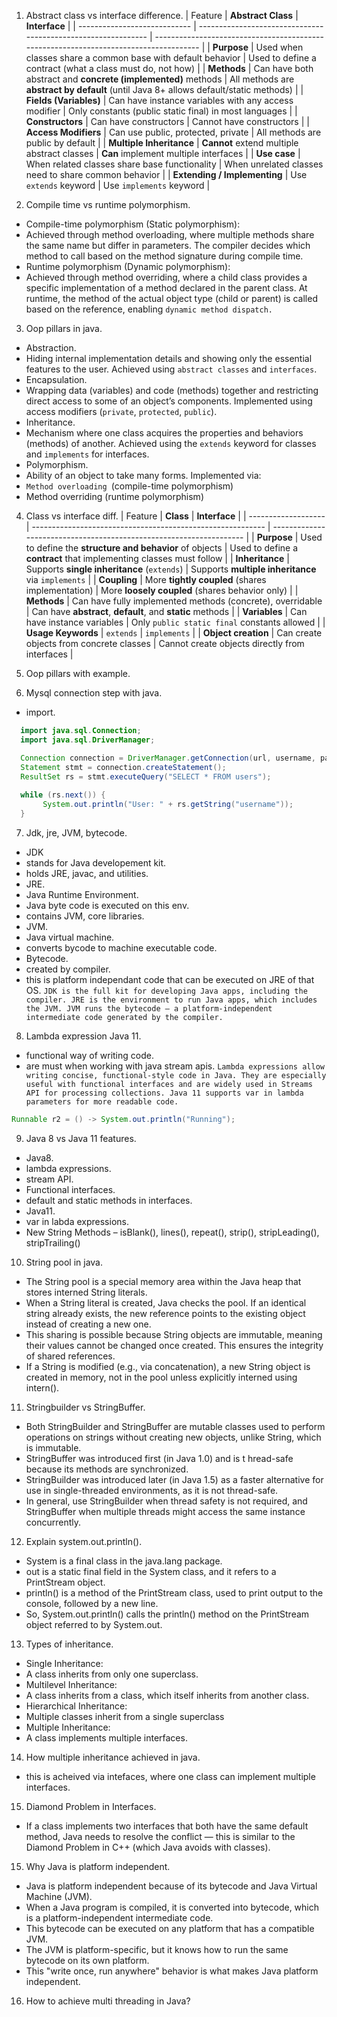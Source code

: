 1. Abstract class vs interface difference.
| Feature                      | **Abstract Class**                                            | **Interface**                                                                         |
| ---------------------------- | ------------------------------------------------------------- | ------------------------------------------------------------------------------------- |
| **Purpose**                  | Used when classes share a common base with default behavior   | Used to define a contract (what a class must do, not how)                             |
| **Methods**                  | Can have both abstract and **concrete (implemented)** methods | All methods are **abstract by default** (until Java 8+ allows default/static methods) |
| **Fields (Variables)**       | Can have instance variables with any access modifier          | Only constants (public static final) in most languages                                |
| **Constructors**             | Can have constructors                                         | Cannot have constructors                                                              |
| **Access Modifiers**         | Can use public, protected, private                            | All methods are public by default                                                     |
| **Multiple Inheritance**     | **Cannot** extend multiple abstract classes                   | **Can** implement multiple interfaces                                                 |
| **Use case**                 | When related classes share base functionality                 | When unrelated classes need to share common behavior                                  |
| **Extending / Implementing** | Use `extends` keyword                                         | Use `implements` keyword                                                              |

2. Compile time vs runtime polymorphism.
- Compile-time polymorphism (Static polymorphism):
 - Achieved through method overloading, where multiple methods share the same name but differ in parameters. The compiler decides which method to call based on the method signature during compile time.
- Runtime polymorphism (Dynamic polymorphism):
 - Achieved through method overriding, where a child class provides a specific implementation of a method declared in the parent class. At runtime, the method of the actual object type (child or parent) is called based on the reference, enabling `dynamic method dispatch.`

3. Oop pillars in java.
 - Abstraction.
  - Hiding internal implementation details and showing only the essential features to the user. Achieved using `abstract classes` and `interfaces`.
 - Encapsulation.
  - Wrapping data (variables) and code (methods) together and restricting direct access to some of an object’s components. Implemented using access modifiers (`private`, `protected`, `public`).
 - Inheritance.
  - Mechanism where one class acquires the properties and behaviors (methods) of another. Achieved using the `extends` keyword for classes and `implements` for interfaces.
 - Polymorphism.
  - Ability of an object to take many forms. Implemented via:
   - `Method overloading `(compile-time polymorphism)
   - Method overriding (runtime polymorphism)

4. Class vs interface diff.
| Feature             | **Class**                                                  | **Interface**                                                       |
| ------------------- | ---------------------------------------------------------- | ------------------------------------------------------------------- |
| **Purpose**         | Used to define the **structure and behavior** of objects   | Used to define a **contract** that implementing classes must follow |
| **Inheritance**     | Supports **single inheritance** (`extends`)                | Supports **multiple inheritance** via `implements`                  |
| **Coupling**        | More **tightly coupled** (shares implementation)           | More **loosely coupled** (shares behavior only)                     |
| **Methods**         | Can have fully implemented methods (concrete), overridable | Can have **abstract**, **default**, and **static** methods          |
| **Variables**       | Can have instance variables                                | Only `public static final` constants allowed                        |
| **Usage Keywords**  | `extends`                                                  | `implements`                                                        |
| **Object creation** | Can create objects from concrete classes                   | Cannot create objects directly from interfaces                      |

5. Oop pillars with example.
6. Mysql connection step with java.
 - import.
 ```java
   import java.sql.Connection;
   import java.sql.DriverManager;

   Connection connection = DriverManager.getConnection(url, username, password);
   Statement stmt = connection.createStatement();
   ResultSet rs = stmt.executeQuery("SELECT * FROM users");
   
   while (rs.next()) {
        System.out.println("User: " + rs.getString("username"));
   }
```

7. Jdk, jre, JVM, bytecode.
 - JDK
  - stands for Java developement kit.
  - holds JRE, javac, and utilities.
 - JRE.
  - Java Runtime Environment.
  - Java byte code is executed on this env.
  - contains JVM, core libraries.
 - JVM.
  - Java virtual machine.
  - converts bycode to machine executable code.
 - Bytecode.
  - created by compiler.
  - this is platform independant code that can be executed on JRE of that OS.
`JDK is the full kit for developing Java apps, including the compiler. JRE is the environment to run Java apps, which includes the JVM. JVM runs the bytecode — a platform-independent intermediate code generated by the compiler.`

8. Lambda expression Java 11.
 - functional way of writing code.
 - are must when working with java stream apis.
 `Lambda expressions allow writing concise, functional-style code in Java. They are especially useful with functional interfaces and are widely used in Streams API for processing collections. Java 11 supports var in lambda parameters for more readable code.`
 ```java
 Runnable r2 = () -> System.out.println("Running");
 ```

9. Java 8 vs Java 11 features.
 - Java8.
  - lambda expressions.
  - stream API.
  - Functional interfaces.
  - default and static methods in interfaces.
 - Java11.
  - var in labda expressions.
  - New String Methods – isBlank(), lines(), repeat(), strip(), stripLeading(), stripTrailing()
  
10. String pool in java.
 - The String pool is a special memory area within the Java heap that stores interned String literals.
 - When a String literal is created, Java checks the pool. If an identical string already exists, the new reference points to the existing object instead of creating a new one.
 - This sharing is possible because String objects are immutable, meaning their values cannot be changed once created. This ensures the integrity of shared references.
 - If a String is modified (e.g., via concatenation), a new String object is created in memory, not in the pool unless explicitly interned using intern().

11. Stringbuilder vs StringBuffer.
 - Both StringBuilder and StringBuffer are mutable classes used to perform operations on strings without creating new objects, unlike String, which is immutable.
 - StringBuffer was introduced first (in Java 1.0) and is t hread-safe because its methods are synchronized.
 - StringBuilder was introduced later (in Java 1.5) as a faster alternative for use in single-threaded environments, as it is not thread-safe.
 - In general, use StringBuilder when thread safety is not required, and StringBuffer when multiple threads might access the same instance concurrently.

12. Explain system.out.println().
 - System is a final class in the java.lang package.
 - out is a static final field in the System class, and it refers to a PrintStream object.
 - println() is a method of the PrintStream class, used to print output to the console, followed by a new line.
 - So, System.out.println() calls the println() method on the PrintStream object referred to by System.out.

13. Types of inheritance.
 - Single Inheritance:
  - A class inherits from only one superclass.
 - Multilevel Inheritance:
  - A class inherits from a class, which itself inherits from another class.
 - Hierarchical Inheritance:
  - Multiple classes inherit from a single superclass
 - Multiple Inheritance:
  - A class implements multiple interfaces.

14. How multiple inheritance achieved in java.
 - this is acheived via intefaces, where one class can implement multiple interfaces.

15. Diamond Problem in Interfaces.
 - If a class implements two interfaces that both have the same default method, Java needs to resolve the conflict — this is similar to the Diamond Problem in C++ (which Java avoids with classes).

15. Why Java is platform independent.
 - Java is platform independent because of its bytecode and Java Virtual Machine (JVM).
 - When a Java program is compiled, it is converted into bytecode, which is a platform-independent intermediate code.
 - This bytecode can be executed on any platform that has a compatible JVM.
 - The JVM is platform-specific, but it knows how to run the same bytecode on its own platform.
 - This "write once, run anywhere" behavior is what makes Java platform independent.

16. How to achieve multi threading in Java?